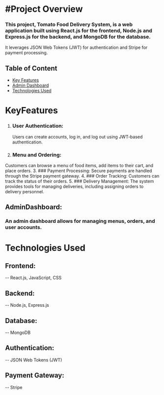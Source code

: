 # #Project Overview
 ### This project, Tomato Food Delivery System, is a web application built using React.js for the frontend, Node.js and Express.js for the backend, and MongoDB for the database. 
 It leverages JSON Web Tokens (JWT) for authentication and Stripe for payment processing.


## Table of Content 

- [Key Features](#KeyFeatures)
- [Admin Dashboard](#AdminDashboard)
- [Technologies Used](#technologies-used)
# KeyFeatures

1. ### User Authentication: 
   Users can create accounts, log in, and log out using JWT-based authentication.
2. ### Menu and Ordering: 
Customers can browse a menu of food items, add items to their cart, and place orders.
3. ### Payment Processing: 
Secure payments are handled through the Stripe payment gateway.
4. ### Order Tracking: 
Customers can track the status of their orders.
5. ### Delivery Management: 
The system provides tools for managing deliveries, including assigning orders to delivery personnel.

## AdminDashboard: 
### An admin dashboard allows for managing menus, orders, and user accounts.

# Technologies Used
## Frontend: 
 -- React.js, JavaScript, CSS
## Backend: 
-- Node.js, Express.js
## Database: 
-- MongoDB
## Authentication: 
-- JSON Web Tokens (JWT)
## Payment Gateway: 
-- Stripe
